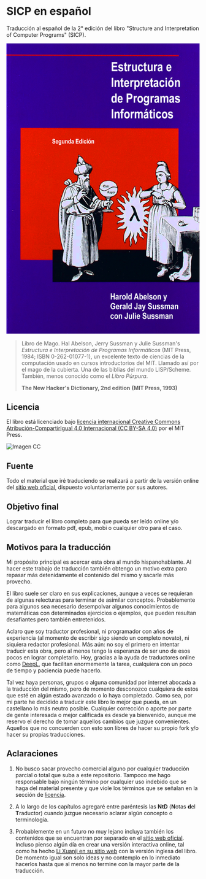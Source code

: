 # SICP en español

Traducción al español de la 2° edición del libro "Structure and Interpretation
of Computer Programs" (SICP).

![Imagen](/secciones/imagenes/SICP-traducido.png)

> Libro de Mago. Hal Abelson, Jerry Sussman y Julie Sussman's *Estructura e Interpretación de Programas Informáticos* (MIT Press, 1984; ISBN 0-262-01077-1), un excelente texto de ciencias de la computación usado en cursos introductorios del MIT. Llamado así por el mago de la cubierta. Una de las biblias del mundo LISP/Scheme. También, menos conocido como el *Libro Púrpura*.
>
> **The New Hacker's Dictionary, 2nd edition**
> **(MIT Press, 1993)**

## Licencia 

El libro está licenciado bajo [licencia internacional Creative Commons Atribución-CompartirIgual 4.0 Internacional (CC BY-SA 4.0)](https://creativecommons.org/licenses/by-sa/4.0/deed.es) por el MIT Press.

![Imagen CC](https://licensebuttons.net/l/by-sa/4.0/88x31.png)

## Fuente

Todo el material que iré traduciendo se realizará a partir de la versión online del [sitio web oficial](https://mitpress.mit.edu/sites/default/files/sicp/index.html), dispuesto voluntariamente por sus autores.


## Objetivo final

Lograr traducir el libro completo para que pueda ser leído online y/o descargado en formato pdf, epub, mobi o cualquier otro para el caso.


## Motivos para la traducción

Mi propósito principal es acercar esta obra al mundo hispanohablante. Al hacer este trabajo de traducción también obtengo un motivo extra para repasar más detenidamente el contenido del mismo y sacarle más provecho.

El libro suele ser claro en sus explicaciones, aunque a veces se requieran de algunas relecturas para terminar de asimilar conceptos. Probablemente para algunos sea necesario desempolvar algunos conocimientos de matemáticas con determinados ejercicios o ejemplos, que pueden resultan desafiantes pero también entretenidos.

Aclaro que soy traductor profesional, ni programador con años de experiencia (al momento de escribir sigo siendo un completo novato), ni siquiera redactor profesional. Más aún: no soy el primero en intentar traducir esta obra, pero al menos tengo la esperanza de ser uno de esos pocos en lograr completarlo. Hoy, gracias a la ayuda de traductores online como [DeepL](https://www.deepl.com/translator), que facilitan enormemente la tarea, cualquiera con un poco de tiempo y paciencia puede hacerlo.

Tal vez haya personas, grupos o alguna comunidad por internet abocada a la traducción del mismo, pero de momento desconozco cualquiera de estos que esté en algún estado avanzado o lo haya completado. Como sea, por mi parte he decidido a traducir este libro lo mejor que pueda, en un castellano lo más neutro posible. Cualquier corrección o aporte por parte de gente interesada o mejor calificada es desde ya bienvenido, aunque me reservo el derecho de tomar aquellos cambios que juzgue convenientes. Aquellos que no concuerden con esto son libres de hacer su propio fork y/o hacer su propias traducciones.

## Aclaraciones

1) No busco sacar provecho comercial alguno por cualquier traducción parcial o total que suba a este repositorio. Tampoco me hago responsable bajo ningún término por cualquier uso indebido que se haga del material presente y que viole los términos que se señalan en la sección de [licencia](#licencia).

2) A lo largo de los capítulos agregaré entre paréntesis las **NtD** (**N**otas **d**el **T**raductor) cuando juzgue necesario aclarar algún concepto o terminología.

3) Probablemente en un futuro no muy lejano incluya también los contenidos que se encuentran por separado en el [sitio web oficial](https://mitpress.mit.edu/sites/default/files/sicp/index.html). Incluso pienso algún día en crear una versión interactiva online, tal como ha hecho [Li Xuanji en su sitio web](http://www.xuanji.li/isicp/index.html) con la versión inglesa del libro. De momento igual son solo ideas y no contemplo en lo inmediato hacerlos hasta que al menos no termine con la mayor parte de la traducción.
